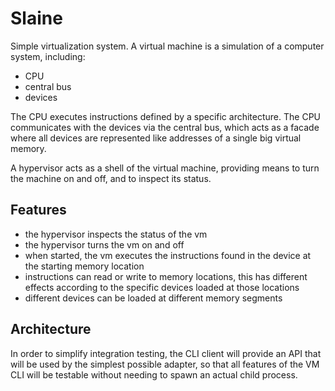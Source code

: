 # Slaine

Simple virtualization system. A virtual machine is a simulation of a computer system, including:
- CPU
- central bus
- devices

The CPU executes instructions defined by a specific architecture. The CPU communicates with the devices via the central bus, which acts as a facade where all devices are represented like addresses of a single big virtual memory.

A hypervisor acts as a shell of the virtual machine, providing means to turn the machine on and off, and to inspect its status.

## Features

- the hypervisor inspects the status of the vm
- the hypervisor turns the vm on and off
- when started, the vm executes the instructions found in the device at the starting memory location
- instructions can read or write to memory locations, this has different effects according to the specific devices loaded at those locations
- different devices can be loaded at different memory segments

## Architecture

In order to simplify integration testing, the CLI client will provide an API that will be used by the simplest possible adapter, so that all features of the VM CLI will be testable without needing to spawn an actual child process.
